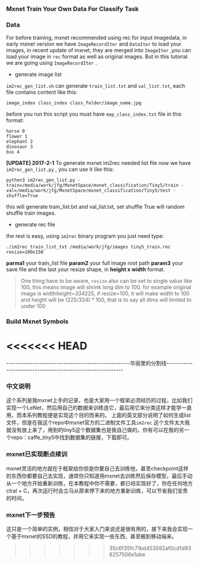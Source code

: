 ### Mxnet Train Your Own Data For Classify Task

### Data
For before training, mxnet recommended using rec for input imagedata, in early mxnet version we have `ImageRecordIter` and `DataIter` to load your images, in recent update of mxnet, they are merged into `ImageIter` ,you can load your image in `rec` format as well as original images. But in this tutorial we are going using `ImageRecordIter` .

* generate image list

`im2rec_gen_list.sh` can generate `train_list.txt` and `val_list.txt`, each file contains content like this:
```
image_index class_index class_folder/image_name.jpg
```

before you run this script you must have `map_class_index.txt` file in this format:
```
horse 0
flower 1
elephant 2
dinosaur 3
bus 4
```
**[UPDATE] 2017-2-1**
To generate mxnet im2rec needed list file now we have `im2rec_gen_list.py` , you can use it like this:
```
python3 im2rec_gen_list.py -train=/media/work/jfg/MxnetSpace/mxnet_classification/Tiny5/train -val=/media/work/jfg/MxnetSpace/mxnet_classification/Tiny5/test -shuffle=True
```
this will generate train_list.txt and val_list.txt, set shuffle True will random shuffle train images.

* generate rec file

the rest is easy, using `im2rec` binary program you just need type:
```
./im2rec train_list_txt /media/work/jfg/images tiny5_train.rec resize=100x150
```
**parma1** your train_list file
**param2** your full image root path
**param3** your save file
and the last your resize shape, in **height x width** format.

> One thing have to be aware, `resize` also can be set to single value like 100, this means image will shrink long dim to 100, for example original image is width*height=334*225, if resize=100, it will make width to 100 and height will be (225/334) * 100, that is to say all dims will limited to under 100.

### Build Mxnet Symbols
<<<<<<< HEAD
=======

----------------------------------------------------华丽里的分割线------------------------------------------------------------
### 中文说明
这个系列是我mxnet上手的记录，也是大家用一个框架必须经历的过程，比如我们实现一个LeNet，然后用自己的数据来训练连它，最后用它来分类这样才能学一直用，而本系列教程便是实现这个目的而来的。
上面的英文部分说明了如何生成list文件，但是在我这个repo中mxnet官方的二进制文件工具`im2rec` 这个文件太大我就没有放上来了，用到的tiny5这个数据集也是我自己做的，你有可以在我的另一个repo：caffe_tiny5中找到数据集的链接，下载即可。

### mxnet已实现断点续训
mxnet灵活的地方就在于框架给你但是你要自己去训练他，甚至checkpoint这样的东西你都要自己去实现，通常你只知道用mxnet去训练然后保存模型，最后手动从一个地方开始重新训练，在本教程中你不需要，都已经实现好了，你在任何地方ctral + C，再次运行时会立马从原来停下来的地方重新训练，可以节省我们宝贵的时间。

### mxnet下一步预告
这只是一个简单的实例，相信对于大家入门来说还是很有用的，接下来我会实现一个基于mxnet的SSD的教程，并用它来实现一些东西，甚至搬到移动端来。
>>>>>>> 35c6f35fc71bd453592af0cd1d936257506e1abe
